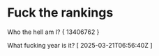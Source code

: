 # Fuck the rankings

Who the hell am I?
{ 13406762 }

What fucking year is it?
[ 2025-03-21T06:56:40Z ]
